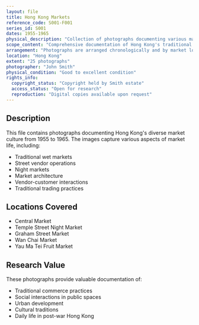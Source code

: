 ```yaml
---
layout: file
title: Hong Kong Markets
reference_code: S001-F001
series_id: S001
dates: 1955-1965
physical_description: "Collection of photographs documenting various markets in Hong Kong"
scope_content: "Comprehensive documentation of Hong Kong's traditional markets, including wet markets, street markets, and night markets. Captures vendors, customers, and the vibrant atmosphere of market life."
arrangement: "Photographs are arranged chronologically and by market location"
location: "Hong Kong"
extent: "25 photographs"
photographer: "John Smith"
physical_condition: "Good to excellent condition"
rights_info:
  copyright_status: "Copyright held by Smith estate"
  access_status: "Open for research"
  reproduction: "Digital copies available upon request"
---
```


## Description

This file contains photographs documenting Hong Kong's diverse market culture from 1955 to 1965. The images capture various aspects of market life, including:

- Traditional wet markets
- Street vendor operations
- Night markets
- Market architecture
- Vendor-customer interactions
- Traditional trading practices

## Locations Covered

- Central Market
- Temple Street Night Market
- Graham Street Market
- Wan Chai Market
- Yau Ma Tei Fruit Market

## Research Value

These photographs provide valuable documentation of:
- Traditional commerce practices
- Social interactions in public spaces
- Urban development
- Cultural traditions
- Daily life in post-war Hong Kong
